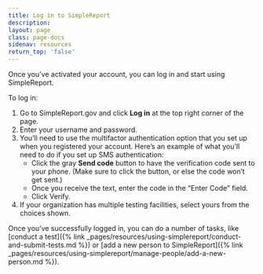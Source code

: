 ```yaml
---
title: Log in to SimpleReport
description:
layout: page
class: page-docs
sidenav: resources
return_top: 'false'
---
```


Once you’ve activated your account, you can log in and start using SimpleReport.

To log in:
1. Go to SimpleReport.gov and click **Log in** at the top right corner of the page.
2. Enter your username and password.
3. You’ll need to use the multifactor authentication option that you set up when you registered your account. Here’s an example of what you’ll need to do if you set up SMS authentication:
   - Click the gray **Send code** button to have the verification code sent to your phone. (Make sure to click the button, or else the code won’t get sent.)
   - Once you receive the text, enter the code in the “Enter Code” field.
   - Click Verify.
4. If your organization has multiple testing facilities, select yours from the choices shown.

Once you’ve successfully logged in, you can do a number of tasks, like [conduct a test]({% link _pages/resources/using-simplereport/conduct-and-submit-tests.md %}) or [add a new person to SimpleReport]({% link _pages/resources/using-simplereport/manage-people/add-a-new-person.md %}).

